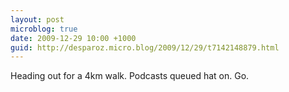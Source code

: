 ```yaml
---
layout: post
microblog: true
date: 2009-12-29 10:00 +1000
guid: http://desparoz.micro.blog/2009/12/29/t7142148879.html
---
```

Heading out for a 4km walk. Podcasts queued hat on. Go.
